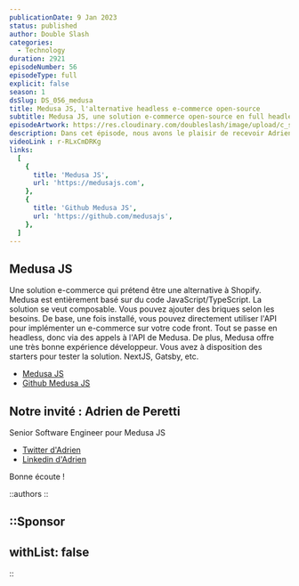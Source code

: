 ```yaml
---
publicationDate: 9 Jan 2023
status: published
author: Double Slash
categories:
  - Technology
duration: 2921
episodeNumber: 56
episodeType: full
explicit: false
season: 1
dsSlug: DS_056_medusa
title: Medusa JS, l'alternative headless e-commerce open-source
subtitle: Medusa JS, une solution e-commerce open-source en full headless, l'alternative à Shopify
episodeArtwork: https://res.cloudinary.com/doubleslash/image/upload/c_scale,w_200/v1673194437/episode/ART_56_medusa_una5ps.png
description: Dans cet épisode, nous avons le plaisir de recevoir Adrien de Peretti. Il fait partie de l'équipe Core du projet "Medusa JS" en tant que "Senior Software Engineer". Adrien est également coauteur du framework Nest JS. Il possède donc des bases très solides en développement JavaScript. Avec lui nous allons parler de la solution open source, Medusa JS. Une solution e-commerce qui prétend être une alternative à Shopify.
videoLink : r-RLxCmDRKg
links:
  [
    {
      title: 'Medusa JS',
      url: 'https://medusajs.com',
    },
    {
      title: 'Github Medusa JS',
      url: 'https://github.com/medusajs',
    },
  ]
---
```


## Medusa JS

Une solution e-commerce qui prétend être une alternative à Shopify.
Medusa est entièrement basé sur du code JavaScript/TypeScript. La solution se veut composable. Vous pouvez ajouter des briques selon les besoins. De base, une fois installé, vous pouvez directement utiliser l'API pour implémenter un e-commerce sur votre code front.
Tout se passe en headless, donc via des appels à l'API de Medusa.
De plus, Medusa offre une très bonne expérience développeur.
Vous avez à disposition des starters pour tester la solution. NextJS, Gatsby, etc.

- [Medusa JS](https://medusajs.com)
- [Github Medusa JS](https://github.com/medusajs)


## Notre invité : Adrien de Peretti

Senior Software Engineer pour Medusa JS

- [Twitter d'Adrien](https://twitter.com/perettiadrien)
- [Linkedin d'Adrien](https://www.linkedin.com/in/adriendeperetti)

Bonne écoute !

::authors
::

::Sponsor
---
withList: false
---
::
